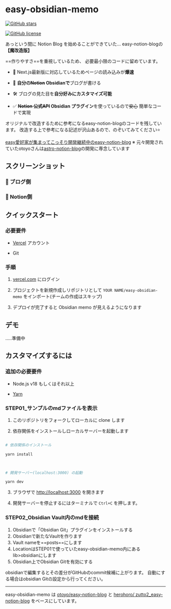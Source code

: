 # easy-obsidian-memo


[![GitHub stars](https://img.shields.io/github/stars/otoyo/easy-notion-blog)](https://github.com/herohoro/easy-obsidian-memo/stargazers)

[![GitHub license](https://img.shields.io/github/license/otoyo/easy-notion-blog)](https://github.com/herohoro/easy-obsidian-memo/blob/master/LICENSE)

  



  

あっという間に Notion Blog を始めることができていた...
easy-notion-blogの **【魔改造版】**

==作りやすさ==を重視しているため、
必要最小限のコードに留めています。

- :rocket: Next.js最新版に対応しているためページの読み込みが**爆速**

- :pencil: **自分の~~Notion~~ Obsidianで**ブログが書ける

- :hammer_and_wrench: ブログの見た目を**自分好みにカスタマイズ可能**

- :white_check_mark: **~~Notion 公式API~~ Obsidian プラグイン**を使っているので~~安心~~ 簡単なコードで実現


オリジナルで改造するために参考になるeasy-notion-blogのコードを残しています。
改造する上で参考になる記述が沢山あるので、のぞいてみてください⭐

[easy愛好家が集まってこっそり開発継続中のeasy-notion-blog](https://github.com/herohoro/zutto2_easy-notion-blog)
※ 元々開発されていたotoyoさんは[astro-notion-blog](https://github.com/otoyo/astro-notion-blog)の開発に専念しています  



## スクリーンショット

  

### :camera_flash: ブログ側

  


  

### :camera_flash: Notion側

  


  

## クイックスタート

  

### 必要要件

  

- [Vercel](https://vercel.com/) アカウント

- Git

  

### 手順

  


1. [vercel.com](https://vercel.com/) にログイン

2. プロジェクトを新規作成しリポジトリとして `YOUR NAME/easy-obsidian-memo` をインポート(チームの作成はスキップ)

3. デプロイが完了すると Obsidian memo が見えるようになります

  



  

## デモ

.....準備中  




  

## カスタマイズするには

  

### 追加の必要要件

  

- Node.js v18 もしくはそれ以上

- [Yarn](https://yarnpkg.com/getting-started)


  

### STEP01_サンプルのmdファイルを表示


  

1. このリポジトリをフォークしてローカルに clone します

2. 依存関係をインストールしローカルサーバーを起動します

  

```sh

# 依存関係のインストール

yarn install

  

# 開発サーバー(localhost:3000) の起動

yarn dev

```

  

3. ブラウザで [http://localhost:3000](http://localhost:3000) を開きます  

4. 開発サーバーを停止するにはターミナルで `Ctrl+C` を押します。

  


  
### STEP02_Obsidian Vault内のmdを接続


1. Obsidianで「Obsidian Git」プラグインをインストールする
2. Obsidianで新たなVaultを作ります
3. Vault nameを==posts==にします
4. LocationはSTEP01で使っていたeasy-obsidian-memo内にあるlib>obsidianにします
5. Obsidian上でObsidian Gitを有効にする

obsidianで編集するとその差分がGitHubのcommit候補に上がります。
自動にする場合はobsidian Gitの設定から行ってください。
  



  

---

  

easy-obsidian-memo は [otoyo/easy-notion-blog](https://github.com/otoyo/easy-notion-blog) と [herohoro/ zutto2_easy-notion-blog](https://github.com/herohoro/zutto2_easy-notion-blog) をベースにしています。
